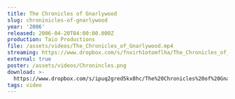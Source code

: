 ```yaml
---
title: The Chronicles of Gnarlywood
slug: chroninicles-of-gnarlywood
year: '2006'
released: 2006-04-20T04:00:00.000Z
production: Taio Productions
file: /assets/videos/The_Chronicles_of_Gnarlywood.mp4
streaming: https://www.dropbox.com/s/fnxirh1otomflha/The_Chronicles_of_Gnarlywood.mp4?raw=1
external: true
poster: /assets/videos/Chronincles.png
download: >-
  https://www.dropbox.com/s/ipuq2gred5kx8hc/The%20Chronicles%20of%20Gnarlywood%20%282006%29.mp4?dl=0
tags: video
---
```

